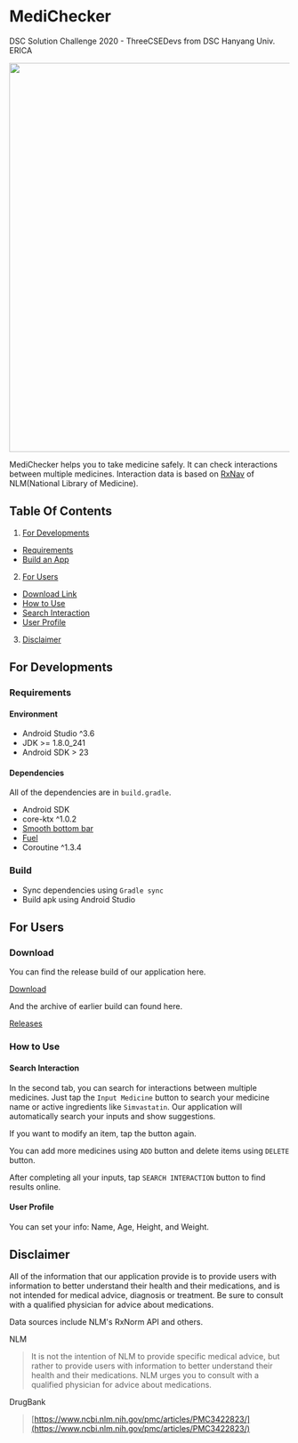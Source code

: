 # MediChecker

DSC Solution Challenge 2020 - ThreeCSEDevs from DSC Hanyang Univ. ERICA

<img src="https://pbs.twimg.com/tweet_video_thumb/ETPxX6cUwAAUuZd.jpg" width="700">

MediChecker helps you to take medicine safely. It can check interactions between multiple medicines. Interaction data is based on [RxNav](https://rxnav.nlm.nih.gov/index.html) of NLM(National Library of Medicine).


## Table Of Contents
1. [For Developments](https://github.com/Taewan-P/MediChecker#for-developments)
- [Requirements](https://github.com/Taewan-P/MediChecker#requirements)
- [Build an App](https://github.com/Taewan-P/MediChecker#build)
2. [For Users](https://github.com/Taewan-P/MediChecker#for-users)
- [Download Link](https://github.com/Taewan-P/MediChecker#download)
- [How to Use](https://github.com/Taewan-P/MediChecker#how-to-use)
- [Search Interaction](https://github.com/Taewan-P/MediChecker#search-interaction)
- [User Profile](https://github.com/Taewan-P/MediChecker#user-profile)
3. [Disclaimer](https://github.com/Taewan-P/MediChecker#declamier)


## For Developments
### Requirements
#### Environment
* Android Studio ^3.6
* JDK >= 1.8.0_241
* Android SDK > 23

#### Dependencies
All of the dependencies are in `build.gradle`.
* Android SDK
* core-ktx ^1.0.2
* [Smooth bottom bar](https://github.com/ibrahimsn98/SmoothBottomBar)
* [Fuel](https://github.com/kittinunf/fuel)
* Coroutine ^1.3.4

### Build
* Sync dependencies using `Gradle sync`
* Build apk using Android Studio


## For Users
### Download
You can find the release build of our application here.

[Download](https://github.com/Taewan-P/MediChecker/releases)

And the archive of earlier build can found here.

[Releases](https://github.com/Taewan-P/MediChecker/releases)

### How to Use
#### Search Interaction
In the second tab, you can search for interactions between multiple medicines. Just tap the `Input Medicine` button to search your medicine name or active ingredients like `Simvastatin`. Our application will automatically search your inputs and show suggestions. 

If you want to modify an item, tap the button again.

You can add more medicines using `ADD` button and delete items using `DELETE` button.

After completing all your inputs, tap `SEARCH INTERACTION` button to find results online.
![]()![]()![]()![]()



#### User Profile
You can set your info: Name, Age, Height, and Weight. 



## Disclaimer

All of the information that our application provide is to provide users with information to better understand their health and their medications, and is not intended for medical advice, diagnosis or treatment. Be sure to consult with a qualified physician for advice about medications.

Data sources include NLM's RxNorm API and others.

NLM
> It is not the intention of NLM to provide specific medical advice, but rather to provide users with information to better understand their health and their medications. NLM urges you to consult with a qualified physician for advice about medications.

DrugBank

> [https://www.ncbi.nlm.nih.gov/pmc/articles/PMC3422823/](https://www.ncbi.nlm.nih.gov/pmc/articles/PMC3422823/)